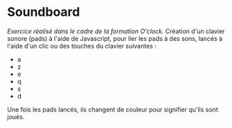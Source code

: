 # Soundboard

*Exercice réalisé dans le cadre de la formation O'clock.*
Création d'un clavier sonore (pads) à l'aide de Javascript, pour lier les pads à des sons, lancés à l'aide d'un clic ou des touches du clavier suivantes :
- a
- z
- e
- q
- s
- d 

Une fois les pads lancés, ils changent de couleur pour signifier qu'ils sont joués.